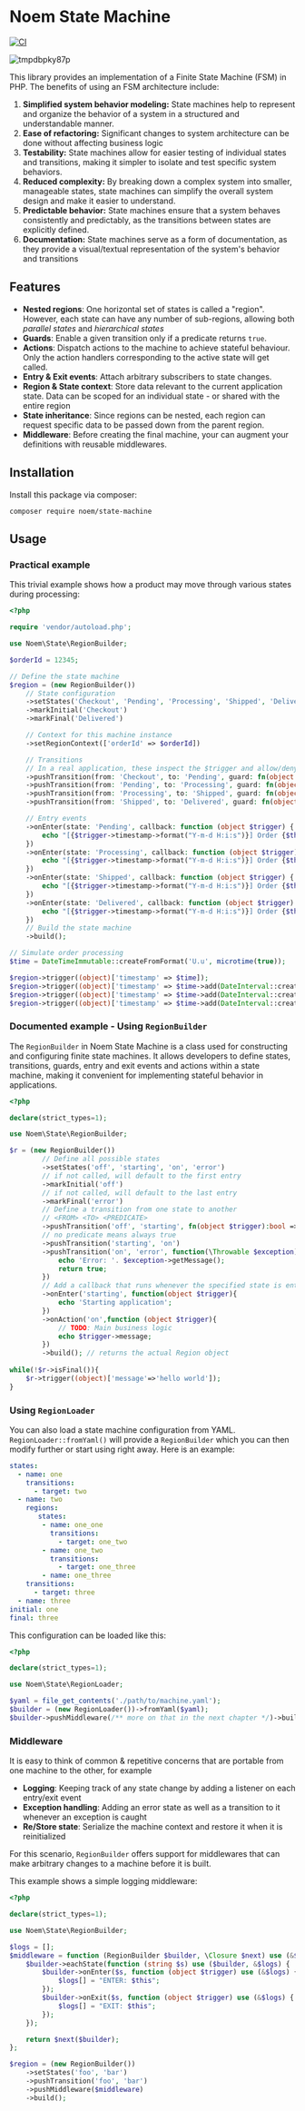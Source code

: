 # Noem State Machine

[![CI](https://github.com/NoemPHP/state-machine/actions/workflows/ci.yml/badge.svg)](https://github.com/NoemPHP/state-machine/actions/workflows/ci.yml)

![tmpdbpky87p](https://github.com/NoemPHP/state-machine/assets/4208996/2cebcf16-2548-4ff1-a09f-7ba35593b8b8)


This library provides an implementation of a Finite State Machine (FSM) in PHP.
The benefits of using an FSM architecture include:

1. **Simplified system behavior modeling:** State machines help to represent and organize the behavior of a system in a structured and understandable manner.
2. **Ease of refactoring:** Significant changes to system architecture can be done without affecting business logic
3. **Testability:** State machines allow for easier testing of individual states and transitions, making it simpler to isolate and test specific system behaviors.
4. **Reduced complexity:** By breaking down a complex system into smaller, manageable states, state machines can simplify the overall system design and make it easier to understand. 
5. **Predictable behavior:** State machines ensure that a system behaves consistently and predictably, as the transitions between states are explicitly defined. 
6. **Documentation:** State machines serve as a form of documentation, as they provide a visual/textual representation of the system's behavior and transitions

## Features

* **Nested regions**: One horizontal set of states is called a "region". However, each state can have any number of sub-regions, allowing both *parallel states* and *hierarchical states*
* **Guards**: Enable a given transition only if a predicate returns `true`.
* **Actions**: Dispatch actions to the machine to achieve stateful behaviour. Only the action handlers corresponding to
  the active state will get called.
* **Entry & Exit events**: Attach arbitrary subscribers to state changes.
* **Region & State context**: Store data relevant to the current application state. Data can be scoped for an individual state - or shared with the entire region
* **State inheritance**: Since regions can be nested, each region can request specific data to be passed down from the parent region.
* **Middleware**: Before creating the final machine, your can augment your definitions with reusable middlewares.

## Installation

Install this package via composer:

`composer require noem/state-machine`

## Usage

### Practical example

This trivial example shows how a product may move through various states during processing:

```php
<?php

require 'vendor/autoload.php';

use Noem\State\RegionBuilder;

$orderId = 12345;

// Define the state machine
$region = (new RegionBuilder())
    // State configuration
    ->setStates('Checkout', 'Pending', 'Processing', 'Shipped', 'Delivered')
    ->markInitial('Checkout')
    ->markFinal('Delivered')

    // Context for this machine instance
    ->setRegionContext(['orderId' => $orderId])

    // Transitions
    // In a real application, these inspect the $trigger and allow/deny the transition based on it
    ->pushTransition(from: 'Checkout', to: 'Pending', guard: fn(object $trigger): bool => true)
    ->pushTransition(from: 'Pending', to: 'Processing', guard: fn(object $trigger): bool => true)
    ->pushTransition(from: 'Processing', to: 'Shipped', guard: fn(object $trigger): bool => true)
    ->pushTransition(from: 'Shipped', to: 'Delivered', guard: fn(object $trigger): bool => true)

    // Entry events
    ->onEnter(state: 'Pending', callback: function (object $trigger) {
        echo "[{$trigger->timestamp->format("Y-m-d H:i:s")}] Order {$this->get('orderId')} has been received and is {$this}.\n";
    })
    ->onEnter(state: 'Processing', callback: function (object $trigger) {
        echo "[{$trigger->timestamp->format("Y-m-d H:i:s")}] Order {$this->get('orderId')} is now {$this}.\n";
    })
    ->onEnter(state: 'Shipped', callback: function (object $trigger) {
        echo "[{$trigger->timestamp->format("Y-m-d H:i:s")}] Order {$this->get('orderId')} is {$this}.\n";
    })
    ->onEnter(state: 'Delivered', callback: function (object $trigger) {
        echo "[{$trigger->timestamp->format("Y-m-d H:i:s")}] Order {$this->get('orderId')} is {$this}.\n";
    })
    // Build the state machine
    ->build();

// Simulate order processing
$time = DateTimeImmutable::createFromFormat('U.u', microtime(true));

$region->trigger((object)['timestamp' => $time]);
$region->trigger((object)['timestamp' => $time->add(DateInterval::createFromDateString('1 day'))]);
$region->trigger((object)['timestamp' => $time->add(DateInterval::createFromDateString('2 day'))]);
$region->trigger((object)['timestamp' => $time->add(DateInterval::createFromDateString('3 day'))]);

```

### Documented example - Using `RegionBuilder`

The `RegionBuilder` in Noem State Machine is a class used for constructing and configuring finite state machines. 
It allows developers to define states, transitions, guards, entry and exit events and actions 
within a state machine, making it convenient for implementing stateful behavior in applications.

```php
<?php

declare(strict_types=1);

use Noem\State\RegionBuilder;

$r = (new RegionBuilder())
        // Define all possible states
        ->setStates('off', 'starting', 'on', 'error')
        // if not called, will default to the first entry
        ->markInitial('off')
        // if not called, will default to the last entry
        ->markFinal('error')
        // Define a transition from one state to another
        // <FROM> <TO> <PREDICATE>
        ->pushTransition('off', 'starting', fn(object $trigger):bool => true)
        // no predicate means always true 
        ->pushTransition('starting', 'on') 
        ->pushTransition('on', 'error', function(\Throwable $exception){
            echo 'Error: '. $exception->getMessage();
            return true;
        })
        // Add a callback that runs whenever the specified state is entered
        ->onEnter('starting', function(object $trigger){
            echo 'Starting application';
        })
        ->onAction('on',function (object $trigger){
            // TODO: Main business logic
            echo $trigger->message;
        })
        ->build(); // returns the actual Region object
            
while(!$r->isFinal()){
    $r->trigger((object)['message'=>'hello world']);
}
```
### Using `RegionLoader`

You can also load a state machine configuration from YAML. `RegionLoader::fromYaml()` will provide
a `RegionBuilder` which you can then modify further or start using right away.
Here is an example:

```yaml
states:
  - name: one
    transitions:
      - target: two
  - name: two
    regions:
       states:
        - name: one_one
          transitions:
            - target: one_two
        - name: one_two
          transitions:
            - target: one_three
        - name: one_three
    transitions:
      - target: three
  - name: three
initial: one
final: three
```

This configuration can be loaded like this:

```php
<?php

declare(strict_types=1);

use Noem\State\RegionLoader;

$yaml = file_get_contents('./path/to/machine.yaml');
$builder = (new RegionLoader())->fromYaml($yaml);
$builder->pushMiddleware(/** more on that in the next chapter */)->build();

```

### Middleware

It is easy to think of common & repetitive concerns that are portable from one machine to the other, for example
* **Logging**: Keeping track of any state change by adding a listener on each entry/exit event
* **Exception handling**: Adding an error state as well as a transition to it whenever an exception is caught
* **Re/Store state**: Serialize the machine context and restore it when it is reinitialized

For this scenario, `RegionBuilder` offers support for middlewares that can make arbitrary changes
to a machine before it is built.

This example shows a simple logging middleware:

```php
<?php

declare(strict_types=1);

use Noem\State\RegionBuilder;

$logs = [];
$middleware = function (RegionBuilder $builder, \Closure $next) use (&$logs) {
    $builder->eachState(function (string $s) use ($builder, &$logs) {
        $builder->onEnter($s, function (object $trigger) use (&$logs) {
            $logs[] = "ENTER: $this";
        });
        $builder->onExit($s, function (object $trigger) use (&$logs) {
            $logs[] = "EXIT: $this";
        });
    });

    return $next($builder);
};

$region = (new RegionBuilder())
    ->setStates('foo', 'bar')
    ->pushTransition('foo', 'bar')
    ->pushMiddleware($middleware)
    ->build();
```

